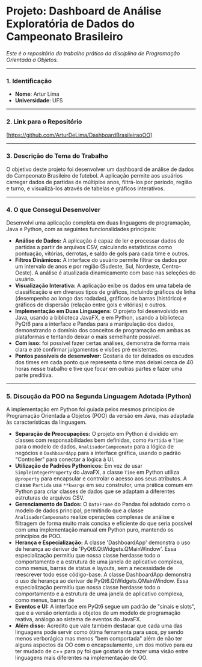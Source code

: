 # Projeto: Dashboard de Análise  Exploratória de Dados do Campeonato Brasileiro
*Este é o repositório do trabalho prático da disciplina de Programação Orientada a Objetos.*

---

### 1. Identificação

* **Nome**: Artur Lima
* **Universidade**: UFS

---

### 2. Link para o Repositório

[https://github.com/ArturDeLima/DashboardBrasileiraoOO]

---

### 3. Descrição do Tema do Trabalho

O objetivo deste projeto foi desenvolver um dashboard de análise de dados do Campeonato Brasileiro de futebol. A aplicação permite aos usuários carregar dados de partidas de múltiplos anos, filtrá-los por período, região e turno, e visualizá-los através de tabelas e gráficos interativos.

---

### 4. O que Consegui Desenvolver

Desenvolvi uma aplicação completa em duas linguagens de programação, Java e Python, com as seguintes funcionalidades principais:

* **Análise de Dados:** A aplicação é capaz de ler e processar dados de partidas a partir de arquivos CSV, calculando estatísticas como pontuação, vitórias, derrotas, e saldo de gols para cada time e outros.
* **Filtros Dinâmicos:** A interface do usuário permite filtrar os dados por um intervalo de anos e por região (Sudeste, Sul, Nordeste, Centro-Oeste). A análise é atualizada dinamicamente com base nas seleções do usuário.
* **Visualização Interativa:** A aplicação exibe os dados em uma tabela de classificação e em diversos tipos de gráficos, incluindo gráficos de linha (desempenho ao longo das rodadas), gráficos de barras (histórico) e gráficos de dispersão (relação entre gols e vitórias) e outros.
* **Implementação em Duas Linguagens:** O projeto foi desenvolvido em Java, usando a biblioteca JavaFX, e em Python, usando a biblioteca PyQt6 para a interface e Pandas para a manipulação dos dados, demonstrando o domínio dos conceitos de programação em ambas as plataformas e tentando deixar o mais semelhante possível.
* **Com isso:** foi possível fazer certas análises, demonstra de forma mais clara e até confirmar julgamentos e visões pré existentes.
* **Pontos passíveis de desenvolver:** Gostaria de ter deixados os escudos dos times em cada ponto que representa o time mas deixei cerca de 40 horas nesse trabalho e tive que focar em outras partes e fazer uma parte preditiva.


---

### 5. Discução da POO na Segunda Linguagem Adotada (Python)

A implementação em Python foi guiada pelos mesmos princípios de Programação Orientada a Objetos (POO) da versão em Java, mas adaptada às características da linguagem.

* **Separação de Preocupações:** O projeto em Python é dividido em classes com responsabilidades bem definidas, como `Partida` e `Time` para o modelo de dados, `AnalisadorCampeonato` para a lógica de negócios e `DashboardApp` para a interface gráfica, usando o padrão "Controller" para conectar a lógica à UI.
* **Utilização de Padrões Pythonicos:** Em vez de usar `SimpleIntegerProperty` do JavaFX, a classe `Time` em Python utiliza `@property` para encapsular e controlar o acesso aos seus atributos. A classe `Partida` usa `**kwargs` em seu construtor, uma prática comum em Python para criar classes de dados que se adaptam a diferentes estruturas de arquivos CSV.
* **Gerenciamento de Dados:** O `DataFrame` do Pandas foi adotado como o modelo de dados principal, permitindo que a classe `AnalisadorCampeonato` realize operações complexas de análise e filtragem de forma muito mais concisa e eficiente do que seria possível com uma implementação manual em Python puro, mantendo os princípios de POO.
* **Herança e Especialização:** A classe 'DashboardApp' demonstra o uso de herança ao derivar de 'PyQt6.QtWidgets.QMainWindow'. Essa especialização permitiu que nossa classe herdasse todo o comportamento e a estrutura de uma janela de aplicativo complexa, como menus, barras de status e layouts, sem a necessidade de reescrever todo esse código-base.
A classe DashboardApp demonstra o uso de herança ao derivar de PyQt6.QtWidgets.QMainWindow. Essa especialização permitiu que nossa classe herdasse todo o comportamento e a estrutura de uma janela de aplicativo complexa, como menus, barras de 
* **Eventos e UI:** A interface em PyQt6 segue um padrão de "sinais e slots", que é a versão orientada a objetos de um modelo de programação reativa, análogo ao sistema de eventos do JavaFX.
* **Além disso:** Acredito que vale também destacar que cada uma das linguagens pode servir como ótima ferramenta para usos, py sendo menos verborágica mas menos "bem comportada" além de não ter alguns aspectos da OO com o encapsulamento, um dos motivo para eu ter mudado de c++ para py foi que gostaria de trazer uma visão entre linguagens mais diferentes na implementação de OO.
